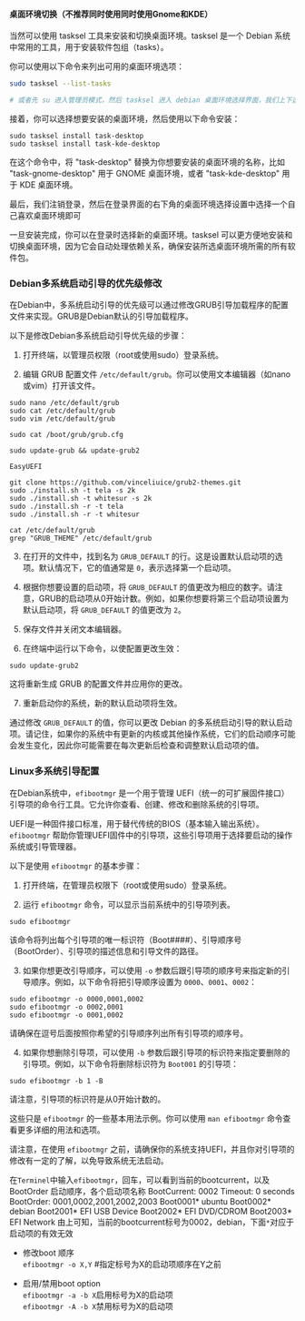 #### 桌面环境切换（不推荐同时使用同时使用Gnome和KDE）

当然可以使用 tasksel 工具来安装和切换桌面环境。tasksel 是一个 Debian 系统中常用的工具，用于安装软件包组（tasks）。

你可以使用以下命令来列出可用的桌面环境选项：

```bash
sudo tasksel --list-tasks

# 或者先 su 进入管理员模式，然后 tasksel 进入 debian 桌面环境选择界面，我们上下选择想要安装的桌面环境，然后按 空格键 即可进行选中，然后回车就可以进行安装
```

接着，你可以选择想要安装的桌面环境，然后使用以下命令安装：

```
sudo tasksel install task-desktop
sudo tasksel install task-kde-desktop
```

在这个命令中，将 "task-desktop" 替换为你想要安装的桌面环境的名称，比如 "task-gnome-desktop" 用于 GNOME 桌面环境，或者 "task-kde-desktop" 用于 KDE 桌面环境。

最后，我们注销登录，然后在登录界面的右下角的桌面环境选择设置中选择一个自己喜欢桌面环境即可

一旦安装完成，你可以在登录时选择新的桌面环境。tasksel 可以更方便地安装和切换桌面环境，因为它会自动处理依赖关系，确保安装所选桌面环境所需的所有软件包。

### Debian多系统启动引导的优先级修改
在Debian中，多系统启动引导的优先级可以通过修改GRUB引导加载程序的配置文件来实现。GRUB是Debian默认的引导加载程序。

以下是修改Debian多系统启动引导优先级的步骤：

1. 打开终端，以管理员权限（root或使用sudo）登录系统。

2. 编辑 GRUB 配置文件 `/etc/default/grub`。你可以使用文本编辑器（如nano或vim）打开该文件。

```
sudo nano /etc/default/grub
sudo cat /etc/default/grub
sudo vim /etc/default/grub

sudo cat /boot/grub/grub.cfg

sudo update-grub && update-grub2

EasyUEFI

git clone https://github.com/vinceliuice/grub2-themes.git
sudo ./install.sh -t tela -s 2k
sudo ./install.sh -t whitesur -s 2k
sudo ./install.sh -r -t tela
sudo ./install.sh -r -t whitesur

cat /etc/default/grub
grep "GRUB_THEME" /etc/default/grub
```

3. 在打开的文件中，找到名为 `GRUB_DEFAULT` 的行。这是设置默认启动项的选项。默认情况下，它的值通常是 `0`，表示选择第一个启动项。

4. 根据你想要设置的启动项，将 `GRUB_DEFAULT` 的值更改为相应的数字。请注意，GRUB的启动项从0开始计数。例如，如果你想要将第三个启动项设置为默认启动项，将 `GRUB_DEFAULT` 的值更改为 `2`。

5. 保存文件并关闭文本编辑器。

6. 在终端中运行以下命令，以使配置更改生效：

```
sudo update-grub2
```

这将重新生成 GRUB 的配置文件并应用你的更改。

7. 重新启动你的系统，新的默认启动项将生效。

通过修改 `GRUB_DEFAULT` 的值，你可以更改 Debian 的多系统启动引导的默认启动项。请记住，如果你的系统中有更新的内核或其他操作系统，它们的启动顺序可能会发生变化，因此你可能需要在每次更新后检查和调整默认启动项的值。

### Linux多系统引导配置
在Debian系统中，`efibootmgr` 是一个用于管理 UEFI（统一的可扩展固件接口）引导项的命令行工具。它允许你查看、创建、修改和删除系统的引导项。

UEFI是一种固件接口标准，用于替代传统的BIOS（基本输入输出系统）。`efibootmgr` 帮助你管理UEFI固件中的引导项，这些引导项用于选择要启动的操作系统或引导管理器。

以下是使用 `efibootmgr` 的基本步骤：

1. 打开终端，在管理员权限下（root或使用sudo）登录系统。

2. 运行 `efibootmgr` 命令，可以显示当前系统中的引导项列表。

```
sudo efibootmgr
```

该命令将列出每个引导项的唯一标识符（Boot####）、引导顺序号（BootOrder）、引导项的描述信息和引导文件的路径。

3. 如果你想更改引导顺序，可以使用 `-o` 参数后跟引导项的顺序号来指定新的引导顺序。例如，以下命令将把引导顺序设置为 `0000`、`0001`、`0002`：

```
sudo efibootmgr -o 0000,0001,0002
sudo efibootmgr -o 0002,0001
sudo efibootmgr -o 0001,0002
```

请确保在逗号后面按照你希望的引导顺序列出所有引导项的顺序号。

4. 如果你想删除引导项，可以使用 `-b` 参数后跟引导项的标识符来指定要删除的引导项。例如，以下命令将删除标识符为 `Boot001` 的引导项：

```
sudo efibootmgr -b 1 -B
```

请注意，引导项的标识符是从0开始计数的。

这些只是 `efibootmgr` 的一些基本用法示例。你可以使用 `man efibootmgr` 命令查看更多详细的用法和选项。

请注意，在使用 `efibootmgr` 之前，请确保你的系统支持UEFI，并且你对引导项的修改有一定的了解，以免导致系统无法启动。



在`Terminel`中输入`efibootmgr`，回车，可以看到当前的bootcurrent，以及 BootOrder 启动顺序，各个启动项名称
BootCurrent: 0002
Timeout: 0 seconds
BootOrder: 0001,0002,2001,2002,2003
Boot0001* ubuntu
Boot0002* debian
Boot2001* EFI USB Device
Boot2002* EFI DVD/CDROM
Boot2003* EFI Network
由上可知，当前的bootcurrent标号为0002，debian，下面`*`对应于启动项的有效无效
- 修改boot 顺序  
    `efibootmgr -o X,Y` #指定标号为X的启动项顺序在Y之前
    
- 启用/禁用boot option  
    `efibootmgr -a -b X`启用标号为X的启动项  
    `efibootmgr -A -b X`禁用标号为X的启动项
